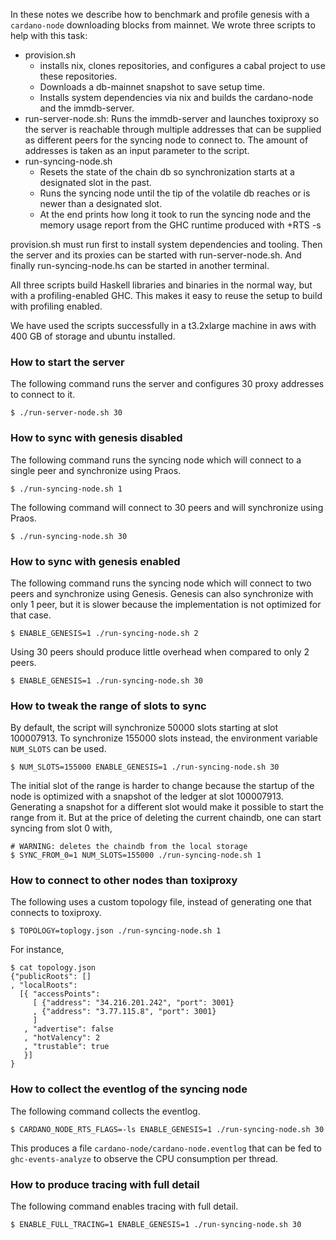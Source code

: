 In these notes we describe how to benchmark and profile genesis with a
`cardano-node` downloading blocks from mainnet. We wrote three scripts to
help with this task:

* provision.sh
    * installs nix, clones repositories, and configures a cabal project to
      use these repositories.
    * Downloads a db-mainnet snapshot to save setup time.
    * Installs system dependencies via nix and builds the cardano-node and
      the immdb-server.
* run-server-node.sh:
  Runs the immdb-server and launches toxiproxy so the server is reachable
  through multiple addresses that can be supplied as different peers for the
  syncing node to connect to. The amount of addresses is taken as an input
  parameter to the script.
* run-syncing-node.sh
    * Resets the state of the chain db so synchronization starts at a
      designated slot in the past.
    * Runs the syncing node until the tip of the volatile db reaches or is
      newer than a designated slot.
    * At the end prints how long it took to run the syncing node and the memory
      usage report from the GHC runtime produced with +RTS -s

provision.sh must run first to install system dependencies and tooling. Then
the server and its proxies can be started with run-server-node.sh. And finally
run-syncing-node.hs can be started in another terminal.

All three scripts build Haskell libraries and binaries in the normal way, but
with a profiling-enabled GHC. This makes it easy to reuse the setup to build
with profiling enabled.

We have used the scripts successfully in a t3.2xlarge machine in aws with 400
GB of storage and ubuntu installed.

### How to start the server

The following command runs the server and configures 30 proxy addresses to
connect to it.
```
$ ./run-server-node.sh 30
```

### How to sync with genesis disabled

The following command runs the syncing node which will connect to a single peer
and synchronize using Praos.
```
$ ./run-syncing-node.sh 1
```

The following command will connect to 30 peers and will synchronize using Praos.
```
$ ./run-syncing-node.sh 30
```

### How to sync with genesis enabled

The following command runs the syncing node which will connect to two peers and
synchronize using Genesis. Genesis can also synchronize with only 1 peer, but
it is slower because the implementation is not optimized for that case.
```
$ ENABLE_GENESIS=1 ./run-syncing-node.sh 2
```

Using 30 peers should produce little overhead when compared to only 2 peers.
```
$ ENABLE_GENESIS=1 ./run-syncing-node.sh 30
```

### How to tweak the range of slots to sync

By default, the script will synchronize 50000 slots starting at slot 100007913.
To synchronize 155000 slots instead, the environment variable `NUM_SLOTS` can
be used.
```
$ NUM_SLOTS=155000 ENABLE_GENESIS=1 ./run-syncing-node.sh 30
```

The initial slot of the range is harder to change because the startup of the
node is optimized with a snapshot of the ledger at slot 100007913. Generating a
snapshot for a different slot would make it possible to start the range from
it. But at the price of deleting the current chaindb, one can start syncing
from slot 0 with,

```
# WARNING: deletes the chaindb from the local storage
$ SYNC_FROM_0=1 NUM_SLOTS=155000 ./run-syncing-node.sh 1
```

### How to connect to other nodes than toxiproxy

The following uses a custom topology file, instead of generating one that
connects to toxiproxy.

```
$ TOPOLOGY=toplogy.json ./run-syncing-node.sh 1
```

For instance,
```
$ cat topology.json
{"publicRoots": []
, "localRoots":
  [{ "accessPoints":
     [ {"address": "34.216.201.242", "port": 3001}
     , {"address": "3.77.115.8", "port": 3001}
     ]
   , "advertise": false
   , "hotValency": 2
   , "trustable": true
   }]
}
```

### How to collect the eventlog of the syncing node

The following command collects the eventlog.
```
$ CARDANO_NODE_RTS_FLAGS=-ls ENABLE_GENESIS=1 ./run-syncing-node.sh 30
```

This produces a file `cardano-node/cardano-node.eventlog` that can be fed to
`ghc-events-analyze` to observe the CPU consumption per thread.

### How to produce tracing with full detail

The following command enables tracing with full detail.
```
$ ENABLE_FULL_TRACING=1 ENABLE_GENESIS=1 ./run-syncing-node.sh 30
```
